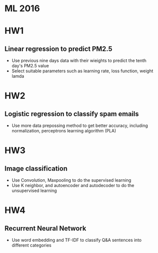 # ML 2016

HW1 
============

Linear regression to predict PM2.5
-----------------------------------
* Use previous nine days data with their wieights to predict the tenth day's PM2.5 value
* Select suitable parameters such as learning rate, loss function, weight lamda

HW2
============

Logistic regression to classify spam emails
-------------------------------------------
* Use more data prepossing method to get better accuracy, including normalization, perceptrons learning algorithm (PLA)


HW3
============

Image classification
---------------------
* Use Convolution, Maxpooling to do the supervised learning
* Use K neighbor, and autoencoder and autodecoder to do the unsupervised learning

HW4
============

Recurrent Neural Network
------------------------- 
* Use word embedding and TF-IDF to classify Q&A sentences into different categories
